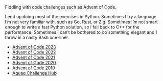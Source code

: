Fiddling with code challenges such as Advent of Code.

I end up doing most of the exercises in Python. Sometimes I try a language I’m not
very familiar with, such as Go, Rust, or Zig. Sometimes I’m not smart enough to write
a fast Python solution, so I fall back to C++ for the performance. Sometimes I can’t
be bothered to do something elegant and I throw in a nasty Bash one-liner.

 - [Advent of Code 2023](/aoc2023/)
 - [Advent of Code 2022](/aoc2022/)
 - [Advent of Code 2021](/aoc2021/)
 - [Advent of Code 2020](/aoc2020/)
 - [Advent of Code 2019](/aoc2019/)
 - [Aquaq Challenge Hub](/aquaq/)
